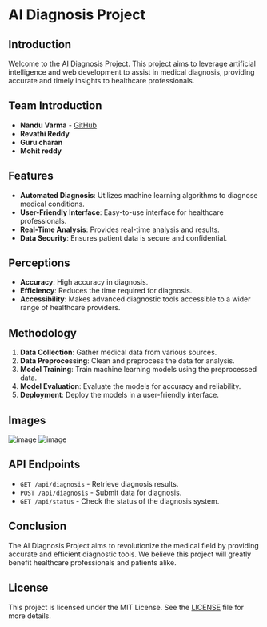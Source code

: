 # AI Diagnosis Project

## Introduction
Welcome to the AI Diagnosis Project. This project aims to leverage artificial intelligence and web development to assist in medical diagnosis, providing accurate and timely insights to healthcare professionals.

## Team Introduction
- **Nandu Varma** - [GitHub](https://github.com/Nandu-ramineni)
- **Revathi Reddy**  
- **Guru charan** 
- **Mohit reddy** 

## Features
- **Automated Diagnosis**: Utilizes machine learning algorithms to diagnose medical conditions.
- **User-Friendly Interface**: Easy-to-use interface for healthcare professionals.
- **Real-Time Analysis**: Provides real-time analysis and results.
- **Data Security**: Ensures patient data is secure and confidential.

## Perceptions
- **Accuracy**: High accuracy in diagnosis.
- **Efficiency**: Reduces the time required for diagnosis.
- **Accessibility**: Makes advanced diagnostic tools accessible to a wider range of healthcare providers.

## Methodology
1. **Data Collection**: Gather medical data from various sources.
2. **Data Preprocessing**: Clean and preprocess the data for analysis.
3. **Model Training**: Train machine learning models using the preprocessed data.
4. **Model Evaluation**: Evaluate the models for accuracy and reliability.
5. **Deployment**: Deploy the models in a user-friendly interface.

## Images
![image](https://github.com/user-attachments/assets/6b80e616-efaf-4ad8-a04f-e4f3491af72c)
![image](https://github.com/user-attachments/assets/0b2f4a3a-f6ac-4d33-ba76-7259ddb8c4b3)

## API Endpoints
- `GET /api/diagnosis` - Retrieve diagnosis results.
- `POST /api/diagnosis` - Submit data for diagnosis.
- `GET /api/status` - Check the status of the diagnosis system.

## Conclusion
The AI Diagnosis Project aims to revolutionize the medical field by providing accurate and efficient diagnostic tools. We believe this project will greatly benefit healthcare professionals and patients alike.

## License
This project is licensed under the MIT License. See the [LICENSE](LICENSE) file for more details.
